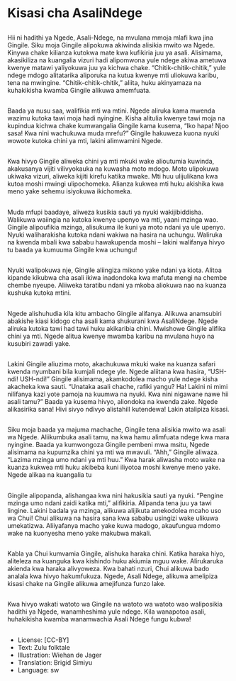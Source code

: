 # Kisasi cha AsaliNdege

##
Hii ni hadithi ya Ngede, Asali-Ndege, na mvulana mmoja mlafi kwa
jina Gingile.
Siku moja Gingile alipokuwa akiwinda alisikia mwito wa Ngede.
Kinywa chake kilianza kutokwa mate kwa kufikiria juu ya asali.
Alisimama, akasikiliza na kuangalia vizuri hadi alipomwona yule
ndege akiwa ametuwa kwenye matawi yaliyokuwa juu ya kichwa
chake.
“Chitik-chitik-chitik,” yule ndege mdogo alitatarika aliporuka na
kutua kwenye mti uliokuwa karibu, tena na mwingine.
“Chitik-chitik-chitik,” aliita, huku akinyamaza na kuhakikisha
kwamba Gingile alikuwa amemfuata.

##

##
Baada ya nusu saa, walifikia mti wa
mtini. Ngede aliruka kama mwenda
wazimu kutoka tawi moja hadi
nyingine. Kisha alitulia kwenye tawi
moja na kupindua kichwa chake
kumwangalia Gingile kama kusema,
“Iko hapa! Njoo sasa! Kwa nini
wachukuwa muda mrefu?”
Gingile hakuweza kuona nyuki
wowote kutoka chini ya mti, lakini
alimwamini Ngede.

##
Kwa hivyo Gingile aliweka chini ya
mti mkuki wake alioutumia
kuwinda, akakusanya vijiti
vilivyokauka na kuwasha moto
mdogo.
Moto ulipokuwa ukiwaka vizuri,
aliweka kijiti kirefu katika mwake.
Mti huu ulijulikana kwa kutoa moshi
mwingi ulipochomeka.
Alianza kukwea mti huku akishika
kwa meno yake sehemu isiyokuwa
ikichomeka.

##
Muda mfupi baadaye, aliweza
kusikia sauti ya nyuki
wakijibiddisha. Walikuwa waiingia
na kutoka kwenye upenyo wa mti,
yaani mzinga wao.
Gingile alipoufikia mzinga,
alisukuma ile kuni ya moto ndani ya
ule upenyo.
Nyuki waliharakisha kutoka ndani
wakiwa na hasira na uchungu.
Waliruka na kwenda mbali kwa
sababu hawakupenda moshi – lakini
walifanya hivyo tu baada ya
kumuuma Gingile kwa uchungu!

##
Nyuki walipokuwa nje, Gingile
aliingiza mikono yake ndani ya
kiota. Alitoa kipande kikubwa cha
asali ikiwa inadondoka kwa mafuta
mengi na chembe chembe nyeupe.
Aliiweka taratibu ndani ya mkoba
aliokuwa nao na kuanza kushuka
kutoka mtini.

##
Ngede alishuhudia kila kitu
ambacho Gingile alifanya. Alikuwa
anamsubiri abakishe kiasi kidogo
cha asali kama shukurani kwa AsaliNdege.
Ngede aliruka kutoka tawi had tawi
huku akikaribia chini. Mwishowe
Gingile alifika chini ya mti.
Ngede alitua kwenye mwamba
karibu na mvulana huyo na kusubiri
zawadi yake.

##
Lakini Gingile aliuzima moto, akachukuwa mkuki wake na kuanza
safari kwenda nyumbani bila kumjali ndege yle.
Ngede aliitana kwa hasira, “USH-ndi! USH-ndi!”
Gingile alisimama, akamkodolea macho yule ndege kisha
akacheka kwa sauti. “Unataka asali chache, rafiki yangu? Ha!
Lakini ni mimi nilifanya kazi yote pamoja na kuumwa na nyuki.
Kwa nini nigawane nawe hii asali tamu?” Baada ya kusema hivyo,
aliondoka na kwenda zake.
Ngede alikasirika sana! Hivi sivyo ndivyo alistahill kutendewa!
Lakin atalipiza kisasi.

##

##
Siku moja baada ya majuma machache, Gingile tena alisikia mwito
wa asali wa Ngede. Aliikumbuka asali tamu, na kwa hamu
alimfuata ndege kwa mara nyingine.
Baada ya kumwongoza Gingile pembeni mwa msitu, Ngede
alisimama na kupumzika chini ya mti wa mwavuli.
“Ahh,” Gingile aliwaza. “Lazima mzinga umo ndani ya mti huu.”
Kwa harak aliwasha moto wake na kuanza kukwea mti huku
akibeba kuni iliyotoa moshi kwenye meno yake.
Ngede alikaa na kuangalia tu

##

##
Gingile alipopanda, alishangaa kwa nini hakusikia sauti ya nyuki.
“Pengine mzinga umo ndani zaidi katika mti,” alifikiria.
Alipanda tena juu ya tawi lingine. Lakini badala ya mzinga, alikuwa
alijikuta amekodolea mcaho uso wa Chui!
Chui alikuwa na hasira sana kwa sababu usingizi wake ulikuwa
umekatizwa. Aliiyafanya macho yake kuwa madogo, akaufungua
mdomo wake na kuonyesha meno yake makubwa makali.

##

##
Kabla ya Chui kumvamia Gingile, alishuka haraka chini.
Katika haraka hiyo, aliteleza na kuanguka kwa kishindo huku
akiumia mguu wake.
Alirukaruka akienda kwa haraka alivyoweza.
Kwa bahati nzuri, Chui alikuwa bado analala kwa hivyo
hakumfukuza.
Ngede, Asali Ndege, alikuwa amelipiza kisasi chake na Gingile
alikuwa amejifunza funzo lake.

##
Kwa hivyo wakati watoto wa Gingile
na watoto wa watoto wao
waliposikia hadithi ya Ngede,
wanamheshima yule ndege.
Kila wanapotoa asali, huhakikisha
kwamba wanamwachia Asali Ndege
fungu kubwa!

##
* License: [CC-BY]
* Text: Zulu folktale
* Illustration: Wiehan de Jager
* Translation: Brigid Simiyu
* Language: sw
